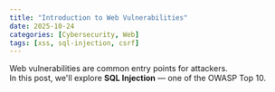 ```yaml
---
title: "Introduction to Web Vulnerabilities"
date: 2025-10-24
categories: [Cybersecurity, Web]
tags: [xss, sql-injection, csrf]
---
```

Web vulnerabilities are common entry points for attackers.  
In this post, we'll explore **SQL Injection** — one of the OWASP Top 10.


